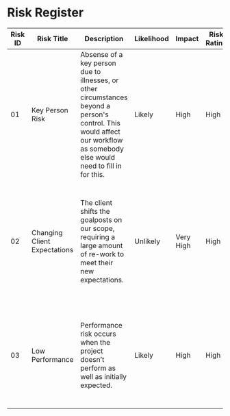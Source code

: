 # Risk Register

| Risk ID | Risk Title | Description | Likelihood | Impact | Risk Rating | Mitigation Strategy | Residual Risk |
| --- | --- | --- | --- | --- | --- | --- | --- |
| 01 | Key Person Risk | Absense of a key person due to illnesses, or other circumstances beyond a person's control. This would affect our workflow as somebody else would need to fill in for this. | Likely | High | High | We will work in an Agile manner using Sprints so this is limited to 2-week periods. | Low |
| 02 | Changing Client Expectations | The client shifts the goalposts on our scope, requiring a large amount of re-work to meet their new expectations. | Unlikely | Very High | High | We will meet reguarly with the client to ensure we are up to date with their expecations and are actively meeting them. This will be on a weekly or near-weekly basis. | Low |
| 03 | Low Performance | Performance risk occurs when the project doesn’t perform as well as initially expected. | Likely | High | High | Anticipating potential performance risks early on in the planning proces, plan your project thoroughly and promote open communication between team members. | low |
